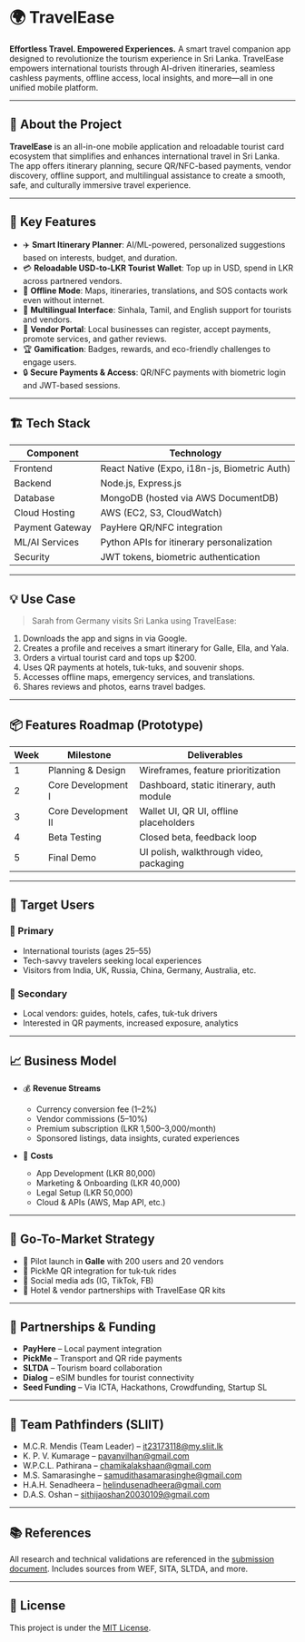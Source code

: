 # 🌍 TravelEase

**Effortless Travel. Empowered Experiences.**
A smart travel companion app designed to revolutionize the tourism experience in Sri Lanka. TravelEase empowers international tourists through AI-driven itineraries, seamless cashless payments, offline access, local insights, and more—all in one unified mobile platform.

---

## 📱 About the Project

**TravelEase** is an all-in-one mobile application and reloadable tourist card ecosystem that simplifies and enhances international travel in Sri Lanka. The app offers itinerary planning, secure QR/NFC-based payments, vendor discovery, offline support, and multilingual assistance to create a smooth, safe, and culturally immersive travel experience.

---

## 🚀 Key Features

* ✈️ **Smart Itinerary Planner**: AI/ML-powered, personalized suggestions based on interests, budget, and duration.
* 💳 **Reloadable USD-to-LKR Tourist Wallet**: Top up in USD, spend in LKR across partnered vendors.
* 📡 **Offline Mode**: Maps, itineraries, translations, and SOS contacts work even without internet.
* 💬 **Multilingual Interface**: Sinhala, Tamil, and English support for tourists and vendors.
* 🧭 **Vendor Portal**: Local businesses can register, accept payments, promote services, and gather reviews.
* 🏆 **Gamification**: Badges, rewards, and eco-friendly challenges to engage users.
* 🔒 **Secure Payments & Access**: QR/NFC payments with biometric login and JWT-based sessions.

---

## 🏗 Tech Stack

| Component       | Technology                                   |
| --------------- | -------------------------------------------- |
| Frontend        | React Native (Expo, i18n-js, Biometric Auth) |
| Backend         | Node.js, Express.js                          |
| Database        | MongoDB (hosted via AWS DocumentDB)          |
| Cloud Hosting   | AWS (EC2, S3, CloudWatch)                    |
| Payment Gateway | PayHere QR/NFC integration                   |
| ML/AI Services  | Python APIs for itinerary personalization    |
| Security        | JWT tokens, biometric authentication         |

---

## 💡 Use Case

> Sarah from Germany visits Sri Lanka using TravelEase:

1. Downloads the app and signs in via Google.
2. Creates a profile and receives a smart itinerary for Galle, Ella, and Yala.
3. Orders a virtual tourist card and tops up \$200.
4. Uses QR payments at hotels, tuk-tuks, and souvenir shops.
5. Accesses offline maps, emergency services, and translations.
6. Shares reviews and photos, earns travel badges.

---

## 📦 Features Roadmap (Prototype)

| Week | Milestone           | Deliverables                             |
| ---- | ------------------- | ---------------------------------------- |
| 1    | Planning & Design   | Wireframes, feature prioritization       |
| 2    | Core Development I  | Dashboard, static itinerary, auth module |
| 3    | Core Development II | Wallet UI, QR UI, offline placeholders   |
| 4    | Beta Testing        | Closed beta, feedback loop               |
| 5    | Final Demo          | UI polish, walkthrough video, packaging  |

---

## 🎯 Target Users

### 🎒 Primary

* International tourists (ages 25–55)
* Tech-savvy travelers seeking local experiences
* Visitors from India, UK, Russia, China, Germany, Australia, etc.

### 🏪 Secondary

* Local vendors: guides, hotels, cafes, tuk-tuk drivers
* Interested in QR payments, increased exposure, analytics

---

## 📈 Business Model

* 💰 **Revenue Streams**

  * Currency conversion fee (1–2%)
  * Vendor commissions (5–10%)
  * Premium subscription (LKR 1,500–3,000/month)
  * Sponsored listings, data insights, curated experiences

* 🧾 **Costs**

  * App Development (LKR 80,000)
  * Marketing & Onboarding (LKR 40,000)
  * Legal Setup (LKR 50,000)
  * Cloud & APIs (AWS, Map API, etc.)

---

## 📣 Go-To-Market Strategy

* 🎯 Pilot launch in **Galle** with 200 users and 20 vendors
* 🛵 PickMe QR integration for tuk-tuk rides
* 📣 Social media ads (IG, TikTok, FB)
* 💼 Hotel & vendor partnerships with TravelEase QR kits

---

## 🤝 Partnerships & Funding

* **PayHere** – Local payment integration
* **PickMe** – Transport and QR ride payments
* **SLTDA** – Tourism board collaboration
* **Dialog** – eSIM bundles for tourist connectivity
* **Seed Funding** – Via ICTA, Hackathons, Crowdfunding, Startup SL

---

## 👥 Team Pathfinders (SLIIT)

* M.C.R. Mendis (Team Leader) – [it23173118@my.sliit.lk](mailto:it23173118@my.sliit.lk)
* K. P. V. Kumarage – [pavanvilhan@gmail.com](mailto:pavanvilhan@gmail.com)
* W\.P.C.L. Pathirana – [chamikalakshaan@gmail.com](mailto:chamikalakshaan@gmail.com)
* M.S. Samarasinghe – [samudithasamarasinghe@gmail.com](mailto:samudithasamarasinghe@gmail.com)
* H.A.H. Senadheera – [helindusenadheera@gmail.com](mailto:helindusenadheera@gmail.com)
* D.A.S. Oshan – [sithijaoshan20030109@gmail.com](mailto:sithijaoshan20030109@gmail.com)

---

## 📚 References

All research and technical validations are referenced in the [submission document](https://drive.google.com/file/d/1Om_W48YLUOI_sXq1vRVZ9mGb5K2SDBBE/view?usp=sharing). Includes sources from WEF, SITA, SLTDA, and more.

---

## 📄 License

This project is under the [MIT License](LICENSE).
